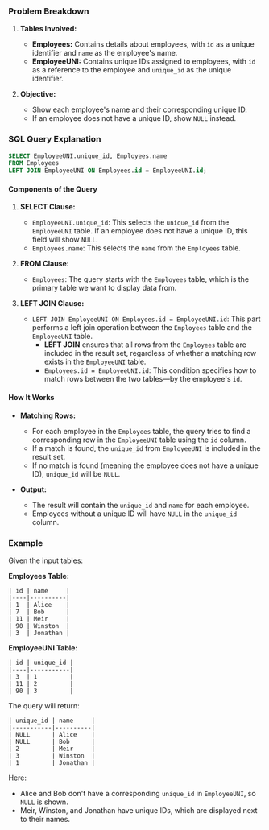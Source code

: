 ### Problem Breakdown

1. **Tables Involved:**
   - **Employees:** Contains details about employees, with `id` as a unique identifier and `name` as the employee's name.
   - **EmployeeUNI:** Contains unique IDs assigned to employees, with `id` as a reference to the employee and `unique_id` as the unique identifier.

2. **Objective:**
   - Show each employee's name and their corresponding unique ID.
   - If an employee does not have a unique ID, show `NULL` instead.

### SQL Query Explanation

```sql
SELECT EmployeeUNI.unique_id, Employees.name
FROM Employees
LEFT JOIN EmployeeUNI ON Employees.id = EmployeeUNI.id;
```

#### Components of the Query

1. **SELECT Clause:**
   - `EmployeeUNI.unique_id`: This selects the `unique_id` from the `EmployeeUNI` table. If an employee does not have a unique ID, this field will show `NULL`.
   - `Employees.name`: This selects the `name` from the `Employees` table.

2. **FROM Clause:**
   - `Employees`: The query starts with the `Employees` table, which is the primary table we want to display data from.

3. **LEFT JOIN Clause:**
   - `LEFT JOIN EmployeeUNI ON Employees.id = EmployeeUNI.id`: This part performs a left join operation between the `Employees` table and the `EmployeeUNI` table.
     - **LEFT JOIN** ensures that all rows from the `Employees` table are included in the result set, regardless of whether a matching row exists in the `EmployeeUNI` table.
     - `Employees.id = EmployeeUNI.id`: This condition specifies how to match rows between the two tables—by the employee's `id`.

#### How It Works

- **Matching Rows:**
  - For each employee in the `Employees` table, the query tries to find a corresponding row in the `EmployeeUNI` table using the `id` column.
  - If a match is found, the `unique_id` from `EmployeeUNI` is included in the result set.
  - If no match is found (meaning the employee does not have a unique ID), `unique_id` will be `NULL`.

- **Output:**
  - The result will contain the `unique_id` and `name` for each employee.
  - Employees without a unique ID will have `NULL` in the `unique_id` column.

### Example

Given the input tables:

**Employees Table:**

```
| id | name     |
|----|----------|
| 1  | Alice    |
| 7  | Bob      |
| 11 | Meir     |
| 90 | Winston  |
| 3  | Jonathan |
```

**EmployeeUNI Table:**

```
| id | unique_id |
|----|-----------|
| 3  | 1         |
| 11 | 2         |
| 90 | 3         |
```

The query will return:

```
| unique_id | name     |
|-----------|----------|
| NULL      | Alice    |
| NULL      | Bob      |
| 2         | Meir     |
| 3         | Winston  |
| 1         | Jonathan |
```

Here:
- Alice and Bob don't have a corresponding `unique_id` in `EmployeeUNI`, so `NULL` is shown.
- Meir, Winston, and Jonathan have unique IDs, which are displayed next to their names.
